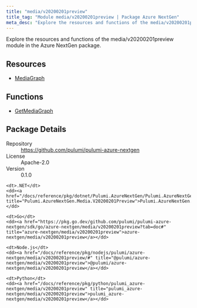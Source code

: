 ```yaml
---
title: "media/v20200201preview"
title_tag: "Module media/v20200201preview | Package Azure NextGen"
meta_desc: "Explore the resources and functions of the media/v20200201preview module in the Azure NextGen package."
---
```


<!-- WARNING: this file was generated by Pulumi Docs Generator. -->
<!-- Do not edit by hand unless you're certain you know what you are doing! -->

Explore the resources and functions of the media/v20200201preview module in the Azure NextGen package.

<h2 id="resources">Resources</h2>
<ul class="api">
    <li><a href="mediagraph" title="MediaGraph"><span class="symbol resource"></span>MediaGraph</a></li>
</ul>

<h2 id="functions">Functions</h2>
<ul class="api">
    <li><a href="getmediagraph" title="GetMediaGraph"><span class="symbol function"></span>GetMediaGraph</a></li>
</ul>

<h2 id="package-details">Package Details</h2>
<dl class="package-details">
	<dt>Repository</dt>
	<dd><a href="https://github.com/pulumi/pulumi-azure-nextgen">https://github.com/pulumi/pulumi-azure-nextgen</a></dd>
	<dt>License</dt>
	<dd>Apache-2.0</dd>
	<dt>Version</dt>
	<dd>0.1.0</dd>
</dl>



<dl class="tabular">

    <dt>.NET</dt>
    <dd><a href="/docs/reference/pkg/dotnet/Pulumi.AzureNextGen/Pulumi.AzureNextGen.Media.V20200201Preview.html" title="Pulumi.AzureNextGen.Media.V20200201Preview">Pulumi.AzureNextGen.Media.V20200201Preview</a></dd>

    <dt>Go</dt>
    <dd><a href="https://pkg.go.dev/github.com/pulumi/pulumi-azure-nextgen/sdk/go/azure-nextgen/media/v20200201preview?tab=doc#" title="azure-nextgen/media/v20200201preview">azure-nextgen/media/v20200201preview</a></dd>

    <dt>Node.js</dt>
    <dd><a href="/docs/reference/pkg/nodejs/pulumi/azure-nextgen/media/v20200201preview/#" title="@pulumi/azure-nextgen/media/v20200201preview">@pulumi/azure-nextgen/media/v20200201preview</a></dd>

    <dt>Python</dt>
    <dd><a href="/docs/reference/pkg/python/pulumi_azure-nextgen/media/v20200201preview" title="pulumi_azure-nextgen/media/v20200201preview">pulumi_azure-nextgen/media/v20200201preview</a></dd>

</dl>

